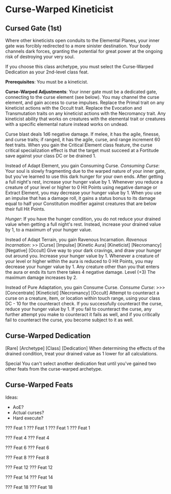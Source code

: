 # Curse-Warped Kineticist

## Cursed Gate (1st)
Where other kineticists open conduits to the Elemental Planes, your inner gate
was forcibly redirected to a more sinister destination. Your body channels dark
forces, granting the potential for great power at the ongoing risk of destroying
your very soul.

If you choose this class archetype, you must select the Curse-Warped Dedication
as your 2nd-level class feat.

**Prerequisites**: You must be a kineticist.

**Curse-Warped Adjustments**: Your inner gate must be a dedicated gate,
connecting to the curse element (see below). You may channel the curse element,
and gain access to curse impulses. Replace the Primal trait on any kineticist
actions with the Occult trait. Replace the Evocation and Transmutation traits on
any kineticist actions with the Necromancy trait. Any kineticist ability that
works on creatures with the elemental trait or creatures with a specific
elemental nature instead works on undead.


Curse blast deals 1d6 negative damage. If melee, it has the agile, finesse, and
curse traits; if ranged, it has the agile, curse, and range increment 60
feet traits. When you gain the Critical Element class feature, the curse
critical specialization effect is that the target must succeed at a Fortitude
save against your class DC or be drained 1.


Instead of Adapt Element, you gain Consuming Curse.
*Consuming Curse*:
Your soul is slowly fragmenting due to the warped nature of your
inner gate, but you've learned to use this dark hunger for your own ends. After
getting a full night's rest, increase your hunger value by 1. Whenever you
reduce a creature of your level or higher to 0 Hit Points using negative damage
or Extract Element, you may decrease your hunger value by 1. When you use an
impulse that has a damage roll, it gains a status bonus to its damage equal to
half your Constitution modifier against creatures that are below their full Hit
Points.

*Hunger*:
If you have the hunger condition, you do not reduce your drained value when
getting a full night's rest. Instead, increase your drained value by 1, to a
maximum of your hunger value.


Instead of Adapt Terrain, you gain Ravenous Incarnation.
*Ravenous Incarnation*: >>
[Curse] [Impulse] [Kinetic Aura] [Kineticist] [Necromancy] [Negative] [Occult]
Give way to your dark cravings, and draw your hunger out around you. Increase
your hunger value by 1. Whenever a creature of your level or higher within the
aura is reduced to 0 Hit Points, you may decrease your hunger value by 1. Any
creature other than you that enters the aura or ends its turn there takes 4
negative damage.
Level (+3) The maximum damage increases by 2.


Instead of Pure Adaptation, you gain Consume Curse.
*Consume Curse*: >>>
[Concentrate] [Kineticist] [Necromancy] [Occult]
Attempt to counteract a curse on a creature, item, or location within touch
range, using your class DC - 10 for the counteract check. If you successfully
counteract the curse, reduce your hunger value by 1. If you fail to counteract
the curse, any further attempt you make to counteract it fails as well, and if
you critically fail to counteract the curse, you become subject to it as well.



## Curse-Warped Dedication
[Rare] [Archetype] [Class] [Dedication]
When determining the effects of the drained condition, treat your drained value
as 1 lower for all calculations.

Special You can't select another dedication feat until you've gained two other
feats from the curse-warped archetype.

## Curse-Warped Feats
Ideas:
- AoE?
- Actual curses?
- Hard execute?

??? Feat 1
??? Feat 1
??? Feat 1
??? Feat 1

??? Feat 4
??? Feat 4

??? Feat 6
??? Feat 6

??? Feat 8
??? Feat 8

??? Feat 12
??? Feat 12

??? Feat 14
??? Feat 14

??? Feat 18
??? Feat 18